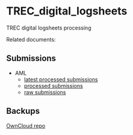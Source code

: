 # TREC_digital_logsheets
TREC digital logsheets processing

Related documents:

## Submissions

* AML
    * [latest processed submissions](https://docs.google.com/spreadsheets/d/1Tcw4HWCMvgt8688IU0MOIHBXEStut_YaO9YX6qXldN4/edit?usp=sharing)
    * [processed submissions](https://docs.google.com/spreadsheets/d/1qYelX6ZK-LleSsaQzfIx3lI20Bt0ain0Hx6NPsZ121A/edit?usp=sharing)
    * [raw submissions](https://docs.google.com/spreadsheets/d/1oigCm_UNP3hmMM2TTXaqdsm9Ypasv7Mbznox3TrrIzk/edit?usp=sharing)

## Backups

[OwnCloud repo](https://oc.embl.de/index.php/s/TnGiYJ3sHkqYXwn)
